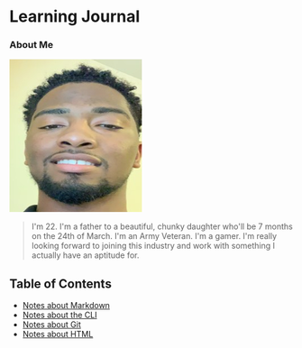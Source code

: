 # Learning Journal


### About Me

![Image](prof-img2.jpg)

> I'm 22.
> I'm a father to a beautiful, chunky daughter who'll be 7 months on the 24th of March.
> I'm an Army Veteran.
> I'm a gamer.
> I'm really looking forward to joining this industry and work with something I actually have an aptitude for.

## Table of Contents

- [Notes about Markdown](https://swannmitch.github.io/learning-journal-repo/notes-about-markdown)
- [Notes about the CLI](https://swannmitch.github.io/learning-journal-repo/cli)
- [Notes about Git](https://swannmitch.github.io/learning-journal-repo/git-good)
- [Notes about HTML](https://swannmitch.github.io/learning-journal-repo/html)
